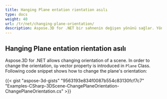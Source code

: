 ```yaml
---
title: Hanging Plane entation rientation asılı
type: docs
weight: 40
url: /tr/net/changing-plane-orientation/
description: Aspose.3D for .NET bir sahnenin değişen yönünü sağlar. Yönlendirmeyi değiştirmek için, yukarı vektör özelliği düzlem sınıfında tanıtılır.
---
```

##  **Hanging Plane entation rientation asılı**
Aspose.3D for .NET allows changing orientation of a scene. In order to change the orientation, `Up` vector property is introduced in `Plane` Class. Following code snippet shows how to change the plane's orientation:

{{< gist "aspose-3d-gists" "9563193e834f0087b554c83130fcf7c7" "Examples-CSharp-3DScene-ChangePlaneOrientation-ChangePlaneOrientation.cs" >}}
